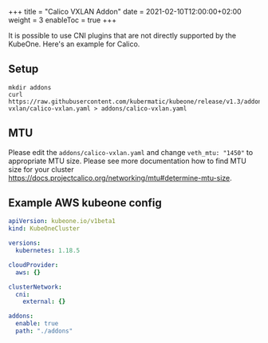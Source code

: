 +++
title = "Calico VXLAN Addon"
date = 2021-02-10T12:00:00+02:00
weight = 3
enableToc = true
+++

It is possible to use CNI plugins that are not directly supported by the KubeOne. Here's an example for Calico.

## Setup

```shell
mkdir addons
curl https://raw.githubusercontent.com/kubermatic/kubeone/release/v1.3/addons/calico-vxlan/calico-vxlan.yaml > addons/calico-vxlan.yaml
```

## MTU

Please edit the `addons/calico-vxlan.yaml` and change `veth_mtu: "1450"` to appropriate MTU size. Please see more
documentation how to find MTU size for your cluster https://docs.projectcalico.org/networking/mtu#determine-mtu-size.


## Example AWS kubeone config

```yaml
apiVersion: kubeone.io/v1beta1
kind: KubeOneCluster

versions:
  kubernetes: 1.18.5

cloudProvider:
  aws: {}

clusterNetwork:
  cni:
    external: {}

addons:
  enable: true
  path: "./addons"
```
